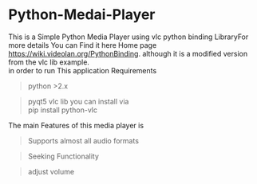 # Python-Medai-Player
This is a Simple Python Media Player using vlc python binding LibraryFor more details You can Find it here Home page https://wiki.videolan.org/PythonBinding. although it is a modified version from the vlc lib example.  
in order to run This application Requirements  
>python >2.x 

>pyqt5  vlc lib 
you can install via  
pip install python-vlc  
   
 The main Features of this media player is  
>Supports almost all audio formats 


>Seeking Functionality


>adjust volume
